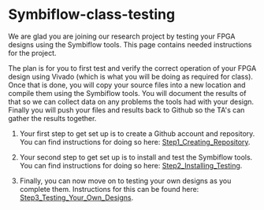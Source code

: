 # Symbiflow-class-testing
We are glad you are joining our research project by testing your FPGA designs using the Symbiflow tools.  This page contains needed instructions for the project.

The plan is for you to first test and verify the correct operation of your FPGA design using Vivado (which is what you will be doing as required for class).  Once that is done, you will copy your source files into a new location and compile them using the Symbiflow tools.  You will document the results of that so we can collect data on any problems the tools had with your design.  Finally you will push your files and results back to Github so the TA's can gather the results together.

1. Your first step to get set up is to create a Github account and repository.  You can find instructions for doing so here: [Step1_Creating_Repository](Step1_Creating_Repository.md).

2. Your second step to get set up is to install and test the Symbiflow tools.  You can find instructions for doing so here: [Step2_Installing_Testing](Step2_Installing_Testing.md).

3. Finally, you can now move on to testing your own designs as you complete them.  Instructions for this can be found here: [Step3_Testing_Your_Own_Designs](Step3_Testing_Your_Own_Designs.md).
